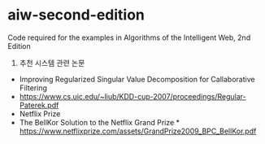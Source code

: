 # aiw-second-edition
Code required for the examples in Algorithms of the Intelligent Web, 2nd Edition

1. 추천 시스템 관련 논문 
 *  Improving Regularized Singular Value Decomposition for Callaborative Filtering   
   *  https://www.cs.uic.edu/~liub/KDD-cup-2007/proceedings/Regular-Paterek.pdf 
 *  Netflix Prize 
   *  The BellKor  Solution to the Netflix Grand Prize
     *  https://www.netflixprize.com/assets/GrandPrize2009_BPC_BellKor.pdf  
